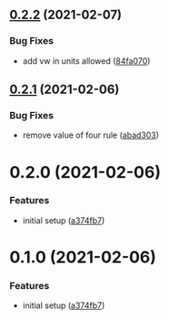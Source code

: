 ## [0.2.2](https://github.com/refrens/stylelint-config-refrens/compare/0.2.1...0.2.2) (2021-02-07)


### Bug Fixes

* add vw in units allowed ([84fa070](https://github.com/refrens/stylelint-config-refrens/commit/84fa070ea6982efe320cbaf83154c762b5f1dc0c))

## [0.2.1](https://github.com/refrens/stylelint-config-refrens/compare/0.2.0...0.2.1) (2021-02-06)


### Bug Fixes

* remove value of four rule ([abad303](https://github.com/refrens/stylelint-config-refrens/commit/abad30353396921cca1b363e17fc2185218af665))

# 0.2.0 (2021-02-06)


### Features

* initial setup ([a374fb7](https://github.com/refrens/stylelint-config-refrens/commit/a374fb794e619dac907eb6537efdceec484bf212))

# 0.1.0 (2021-02-06)


### Features

* initial setup ([a374fb7](https://github.com/refrens/stylelint-config-refrens/commit/a374fb794e619dac907eb6537efdceec484bf212))



